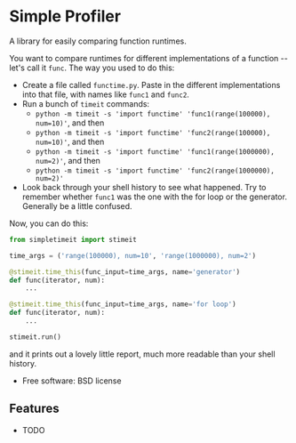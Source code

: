 # Simple Profiler

A library for easily comparing function runtimes.

You want to compare runtimes for different implementations of a function -- let's call it `func`. The way you used to do this:

- Create a file called `functime.py`. Paste in the different implementations into that file, with names like `func1` and `func2`.
- Run a bunch of `timeit` commands:
    - `python -m timeit -s 'import functime' 'func1(range(100000), num=10)'`, and then 
    - `python -m timeit -s 'import functime' 'func2(range(100000), num=10)'`, and then 
    - `python -m timeit -s 'import functime' 'func1(range(1000000), num=2)'`, and then 
    - `python -m timeit -s 'import functime' 'func2(range(1000000), num=2)'`
- Look back through your shell history to see what happened. Try to remember whether `func1` was the one with the for loop or the generator. Generally be a little confused.

Now, you can do this:

```python
from simpletimeit import stimeit

time_args = ('range(100000), num=10', 'range(1000000), num=2')

@stimeit.time_this(func_input=time_args, name='generator')
def func(iterator, num):
    ...

@stimeit.time_this(func_input=time_args, name='for loop')
def func(iterator, num):
    ...

stimeit.run()
```

and it prints out a lovely little report, much more readable than your shell history.

* Free software: BSD license

Features
--------

* TODO
